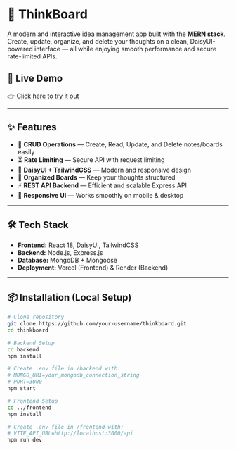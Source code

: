 # 🧠 ThinkBoard  

A modern and interactive idea management app built with the **MERN stack**. Create, update, organize, and delete your thoughts on a clean, DaisyUI-powered interface — all while enjoying smooth performance and secure rate-limited APIs.  

## 🚀 Live Demo  
👉 [Click here to try it out](https://think-board-soham.vercel.app/)  

---

## ✨ Features  

- 📝 **CRUD Operations** — Create, Read, Update, and Delete notes/boards easily  
- ⏳ **Rate Limiting** — Secure API with request limiting  
- 🎨 **DaisyUI + TailwindCSS** — Modern and responsive design  
- 📂 **Organized Boards** — Keep your thoughts structured  
- ⚡ **REST API Backend** — Efficient and scalable Express API  
- 📱 **Responsive UI** — Works smoothly on mobile & desktop  

---

## 🛠️ Tech Stack  

- **Frontend:** React 18, DaisyUI, TailwindCSS  
- **Backend:** Node.js, Express.js  
- **Database:** MongoDB + Mongoose  
- **Deployment:** Vercel (Frontend) & Render (Backend)  

---

## 📦 Installation (Local Setup)  

```bash
# Clone repository
git clone https://github.com/your-username/thinkboard.git
cd thinkboard

# Backend Setup
cd backend
npm install

# Create .env file in /backend with:
# MONGO_URI=your_mongodb_connection_string
# PORT=3000
npm start

# Frontend Setup
cd ../frontend
npm install

# Create .env file in /frontend with:
# VITE_API_URL=http://localhost:3000/api
npm run dev

